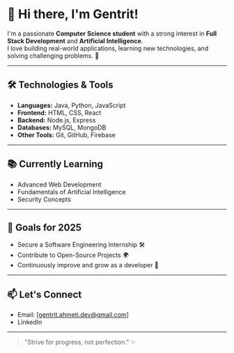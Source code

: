 # 👋 Hi there, I'm Gentrit!

I'm a passionate **Computer Science student** with a strong interest in **Full Stack Development** and **Artificial Intelligence**.  
I love building real-world applications, learning new technologies, and solving challenging problems. 🚀

---

## 🛠️ Technologies & Tools
- **Languages:** Java, Python, JavaScript
- **Frontend:** HTML, CSS, React
- **Backend:** Node.js, Express
- **Databases:** MySQL, MongoDB
- **Other Tools:** Git, GitHub, Firebase

---

## 📚 Currently Learning
- Advanced Web Development
- Fundamentals of Artificial Intelligence
- Security Concepts

---

## 🎯 Goals for 2025
- Secure a Software Engineering Internship 🛠️
- Contribute to Open-Source Projects 🌍
- Continuously improve and grow as a developer 🌱

---

## 📫 Let's Connect
- Email: [gentrit.ahmeti.dev@gmail.com]
- LinkedIn

---

> "Strive for progress, not perfection." ✨

